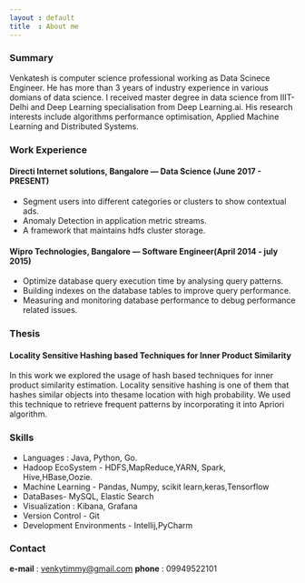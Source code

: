 ```yaml
---
layout : default
title  : About me
---
```

### Summary

Venkatesh is computer science professional working as Data Scinece Engineer. He has more than 3 years of industry experience in various domians of data science. I received master degree in data science from IIIT-Delhi and Deep Learning specialisation from Deep Learning.ai. His research interests include algorithms performance optimisation, Applied Machine Learning and Distributed Systems.

### Work Experience 

#### Directi Internet solutions, Bangalore — Data Science (June 2017 - PRESENT)
   
   - Segment users into different categories or clusters to show contextual ads.
   - Anomaly Detection in application metric streams.
   - A framework that maintains hdfs cluster storage.

####  Wipro Technologies, Bangalore — Software Engineer(April 2014 - july 2015)
   
   - Optimize database query execution time by analysing query patterns.
   - Building indexes on the database tables to improve query performance.
   - Measuring and monitoring database performance to debug performance related issues.


### Thesis

#### Locality Sensitive Hashing based Techniques for Inner Product Similarity
In this work we explored the usage of hash based techniques for inner product similarity estimation. Locality sensitive hashing is one of them that hashes similar objects into thesame location with high probability. We used this technique to retrieve frequent patterns by incorporating it into Apriori algorithm. 

### Skills 

  - Languages : Java, Python, Go.
  - Hadoop EcoSystem - HDFS,MapReduce,YARN, Spark, Hive,HBase,Oozie.
  - Machine Learning - Pandas, Numpy, scikit learn,keras,Tensorflow
  - DataBases- MySQL, Elastic Search
  - Visualization : Kibana, Grafana
  - Version Control - Git
  - Development Environments - Intellij,PyCharm


### Contact
   
  **e-mail** : venkytimmy@gmail.com
  **phone**     : 09949522101
